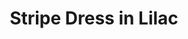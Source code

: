 ---
title: Stripe Dress in Lilac
price: 5,000

description: Made of soft and natural nude cotton fabric, which feels really nice on your skin. The bottom has a top layer made of subtle transparent net. Loose silhouette gives comfort and freedom of movement. The collar has a button closure on the back.

composition: 90% cotton, 5% polyester, 5% viscose
sizes: Available in two sizes (S, M)  
---